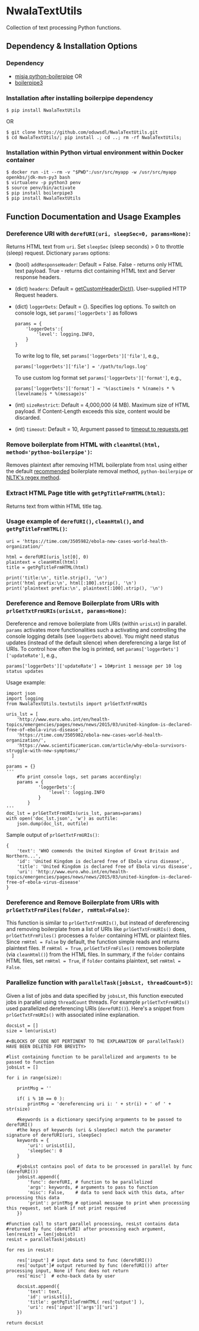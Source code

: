 # NwalaTextUtils

Collection of text processing Python functions.
## Dependency & Installation Options
### Dependency

* [misja python-boilerpipe](https://github.com/misja/python-boilerpipe/) OR
* [boilerpipe3](https://github.com/slaveofcode/boilerpipe3)

### Installation after installing boilerpipe dependency
```
$ pip install NwalaTextUtils
```
OR
```
$ git clone https://github.com/oduwsdl/NwalaTextUtils.git
$ cd NwalaTextUtils/; pip install .; cd ..; rm -rf NwalaTextUtils;
```
### Installation within Python virtual environment within Docker container
```
$ docker run -it --rm -v "$PWD":/usr/src/myapp -w /usr/src/myapp openkbs/jdk-mvn-py3 bash
$ virtualenv -p python3 penv
$ source penv/bin/activate
$ pip install boilerpipe3
$ pip install NwalaTextUtils
```

## Function Documentation and Usage Examples

### Dereference URI with `derefURI(uri, sleepSec=0, params=None)`: 
Returns HTML text from `uri`. Set `sleepSec` (sleep seconds) > 0 to throttle (sleep) request.
Dictionary `params` options:

* (bool) `addResponseHeader`: Default = False. False - returns only HTML text payload. True - returns dict containing HTML text and Server response headers.

* (dict) `headers`: Default = [getCustomHeaderDict()](https://github.com/oduwsdl/NwalaTextUtils/blob/logfixes/NwalaTextUtils/textutils.py#L69). User-supplied HTTP Request headers.

* (dict) `loggerDets`: Default = {}. Specifies log options. To switch on console logs, set `params['loggerDets']` as follows
	```
	params = {
		'loggerDets':{		
			'level': logging.INFO,
		}
	}
	```

	To write log to file, set `params['loggerDets']['file']`, e.g.,
	```
	params['loggerDets']['file'] = '/path/to/logs.log'
	```

	To use custom log format set `params['loggerDets']['format']`, e.g.,
	```
	params['loggerDets']['format'] = '%(asctime)s * %(name)s * %(levelname)s * %(message)s'
	```
* (int)  `sizeRestrict`: Default = 4,000,000 (4 MB). Maximum size of HTML payload. If Content-Length exceeds this size, content would be discarded.

* (int)  `timeout`: Default = 10, Argument passed to [timeout to requests.get](https://2.python-requests.org/en/master/user/quickstart/#timeouts)

### Remove boilerplate from HTML with `cleanHtml(html, method='python-boilerpipe')`:
Removes plaintext after removing HTML boilerplate from `html` using either the default [recommended](https://ws-dl.blogspot.com/2017/03/2017-03-20-survey-of-5-boilerplate.html) boilerplate removal method, `python-boilerpipe` or [NLTK's regex method](https://github.com/nltk/nltk/commit/39a303e5ddc4cdb1a0b00a3be426239b1c24c8bb).

### Extract HTML Page title with `getPgTitleFrmHTML(html)`:
Returns text from within HTML title tag.

### Usage example of `derefURI()`, `cleanHtml()`, and `getPgTitleFrmHTML()`:
```
uri = 'https://time.com/3505982/ebola-new-cases-world-health-organization/'

html = derefURI(uris_lst[0], 0)
plaintext = cleanHtml(html)
title = getPgTitleFrmHTML(html)

print('title:\n', title.strip(), '\n')
print('html prefix:\n', html[:100].strip(), '\n')
print('plaintext prefix:\n', plaintext[:100].strip(), '\n')
```

### Dereference and Remove Boilerplate from URIs with `prlGetTxtFrmURIs(urisLst, params=None)`:
Dereference and remove boilerplate from URIs (within `urisLst`) in parallel. `params` activates more functionalities such a activating and controlling the console logging details (see `loggerDets` above). You might need status updates (instead of the default silence) when dereferencing a large list of URIs. To control how often the log is printed, set `params['loggerDets']['updateRate']`, e.g.,

```
params['loggerDets']['updateRate'] = 10#print 1 message per 10 log status updates
```

Usage example:
```
import json
import logging
from NwalaTextUtils.textutils import prlGetTxtFrmURIs

uris_lst = [
    'http://www.euro.who.int/en/health-topics/emergencies/pages/news/news/2015/03/united-kingdom-is-declared-free-of-ebola-virus-disease',
    'https://time.com/3505982/ebola-new-cases-world-health-organization/',
    'https://www.scientificamerican.com/article/why-ebola-survivors-struggle-with-new-symptoms/'
  ]

params = {}
'''
	#To print console logs, set params accordingly:
	params = {
			'loggerDets':{		
				'level': logging.INFO
			}
		}
'''
doc_lst = prlGetTxtFrmURIs(uris_lst, params=params)
with open('doc_lst.json', 'w') as outfile:
    json.dump(doc_lst, outfile)
```

Sample output of `prlGetTxtFrmURIs()`:
```
{
	'text': 'WHO commends the United Kingdom of Great Britain and Northern...',
	'id': 'United Kingdom is declared free of Ebola virus disease',
	'title': 'United Kingdom is declared free of Ebola virus disease',
	'uri': 'http://www.euro.who.int/en/health-topics/emergencies/pages/news/news/2015/03/united-kingdom-is-declared-free-of-ebola-virus-disease'
}
```
### Dereference and Remove Boilerplate from URIs with `prlGetTxtFrmFiles(folder, rmHtml=False)`:
This function is similar to `prlGetTxtFrmURIs()`, but instead of dereferencing and removing boilerplate from a list of URIs like `prlGetTxtFrmURIs()` does, `prlGetTxtFrmFiles()` processes a `folder` containing HTML or plaintext files. Since `rmHtml = False` by default, the function simple reads and returns plaintext files. If `rmHtml = True`, `prlGetTxtFrmFiles()` removes boilerplate (via `cleanHtml()`) from the HTML files. In summary, if the `folder` contains HTML files, set `rmHtml = True`, if `folder` contains plaintext, set `rmHtml = False`.

### Parallelize function with `parallelTask(jobsLst, threadCount=5)`:
Given a list of jobs and data specified by `jobsLst`, this function executed jobs in parallel using `threadCount` threads. For example `prlGetTxtFrmURIs()` used parallelized dereferencing URIs (`derefURI()`). Here's a snippet from `prlGetTxtFrmURIs()` with associated inline explanation.

```
docsLst = []
size = len(urisLst)

#<BLOCKS OF CODE NOT PERTINENT TO THE EXPLANATION OF parallelTask() HAVE BEEN DELETED FOR BREVITY>

#list containing function to be parallelized and arguments to be passed to function
jobsLst = []

for i in range(size):

	printMsg = ''

	if( i % 10 == 0 ):
		printMsg = 'dereferencing uri i: ' + str(i) + ' of ' + str(size)

	#keywords is a dictionary specifying arguments to be passed to derefURI()
	#the keys of keywords (uri & sleepSec) match the parameter signature of derefURI(uri, sleepSec)
	keywords = {
		'uri': urisLst[i],
		'sleepSec': 0
	}

	#jobsLst contains pool of data to be processed in parallel by func (derefURI())
	jobsLst.append({
		'func': derefURI, # function to be parallelized
		'args': keywords, # arguments to pass to function
		'misc': False,    # data to send back with this data, after processing this data
		'print': printMsg # optional message to print when processing this request, set blank if not print required
	})

#Function call to start parallel processing, resLst contains data 
#returned by func (derefURI) after processing each argument, len(resLst) = len(jobsLst)
resLst = parallelTask(jobsLst)

for res in resLst:
	
	res['input'] # input data send to func (derefURI())
	res['output']# output returned by func (derefURI()) after processing input, None if func does not return
	res['misc']  # echo-back data by user

	docsLst.append({
		'text': text,
		'id': urisLst[i],
		'title': getPgTitleFrmHTML( res['output'] ),
		'uri': res['input']['args']['uri']
	})

return docsLst
```